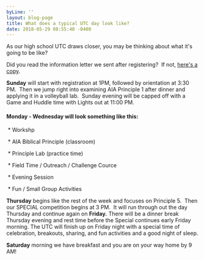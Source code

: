 ```yaml
---
byLine: ''
layout: blog-page
title: What does a typical UTC day look like?
date: 2018-05-29 08:55:40 -0400
---
```

As our high school UTC draws closer, you may be thinking about what it's going to be like?

Did you read the information letter we sent after registering?  If not, [here's a copy](https://docs.google.com/document/d/1EqiCsl5EXkKVlzXk_RvBTMv3P5bRjpqsXeNSAbcsIa4/edit?usp=sharing).

**Sunday** will start with registration at 1PM, followed by orientation at 3:30 PM.  Then we jump right into examining AIA Principle 1 after dinner and applying it in a volleyball lab.  Sunday evening will be capped off with a Game and Huddle time with Lights out at 11:00 PM.

#### **Monday - Wednesday will look something like this:**

 \* Workshp

 \* AIA Biblical Principle (classroom)

 \* Principle Lab (practice time)

 \* Field Time / Outreach / Challenge Cource

 \* Evening Session

 \* Fun / Small Group Activities

**Thursday** begins like the rest of the week and focuses on Principle 5.  Then our SPECIAL competition begins at 3 PM.  It will run through out the day Thursday and continue again on **Friday.**  There will be a dinner break Thursday evening and rest time before the Special continues early Friday morning. The UTC will finish up on Friday night with a special time of celebration, breakouts, sharing, and fun activities and a good night of sleep.

**Saturday** morning we have breakfast and you are on your way home by 9 AM!